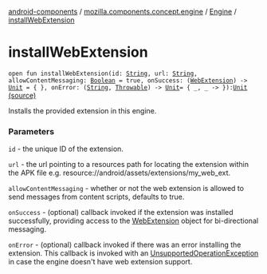 [android-components](../../index.md) / [mozilla.components.concept.engine](../index.md) / [Engine](index.md) / [installWebExtension](./install-web-extension.md)

# installWebExtension

`open fun installWebExtension(id: `[`String`](https://kotlinlang.org/api/latest/jvm/stdlib/kotlin/-string/index.html)`, url: `[`String`](https://kotlinlang.org/api/latest/jvm/stdlib/kotlin/-string/index.html)`, allowContentMessaging: `[`Boolean`](https://kotlinlang.org/api/latest/jvm/stdlib/kotlin/-boolean/index.html)` = true, onSuccess: (`[`WebExtension`](../../mozilla.components.concept.engine.webextension/-web-extension/index.md)`) -> `[`Unit`](https://kotlinlang.org/api/latest/jvm/stdlib/kotlin/-unit/index.html)` = { }, onError: (`[`String`](https://kotlinlang.org/api/latest/jvm/stdlib/kotlin/-string/index.html)`, `[`Throwable`](https://kotlinlang.org/api/latest/jvm/stdlib/kotlin/-throwable/index.html)`) -> `[`Unit`](https://kotlinlang.org/api/latest/jvm/stdlib/kotlin/-unit/index.html)` = { _, _ -> }): `[`Unit`](https://kotlinlang.org/api/latest/jvm/stdlib/kotlin/-unit/index.html) [(source)](https://github.com/mozilla-mobile/android-components/blob/master/components/concept/engine/src/main/java/mozilla/components/concept/engine/Engine.kt#L123)

Installs the provided extension in this engine.

### Parameters

`id` - the unique ID of the extension.

`url` - the url pointing to a resources path for locating the extension
within the APK file e.g. resource://android/assets/extensions/my_web_ext.

`allowContentMessaging` - whether or not the web extension is allowed
to send messages from content scripts, defaults to true.

`onSuccess` - (optional) callback invoked if the extension was installed successfully,
providing access to the [WebExtension](../../mozilla.components.concept.engine.webextension/-web-extension/index.md) object for bi-directional messaging.

`onError` - (optional) callback invoked if there was an error installing the extension.
This callback is invoked with an [UnsupportedOperationException](https://developer.android.com/reference/java/lang/UnsupportedOperationException.html) in case the engine doesn't
have web extension support.